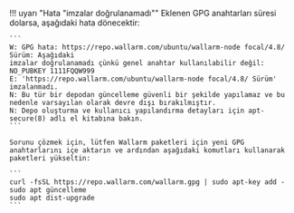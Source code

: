!!! uyarı "Hata "imzalar doğrulanamadı""
    Eklenen GPG anahtarları süresi dolarsa, aşağıdaki hata dönecektir:

    ```
    W: GPG hata: https://repo.wallarm.com/ubuntu/wallarm-node focal/4.8/ Sürüm: Aşağıdaki
    imzalar doğrulanamadı çünkü genel anahtar kullanılabilir değil: NO_PUBKEY 1111FQQW999
    E: 'https://repo.wallarm.com/ubuntu/wallarm-node focal/4.8/ Sürüm' imzalanmadı.
    N: Bu tür bir depodan güncelleme güvenli bir şekilde yapılamaz ve bu nedenle varsayılan olarak devre dışı bırakılmıştır.
    N: Depo oluşturma ve kullanıcı yapılandırma detayları için apt-secure(8) adlı el kitabına bakın.
    ```

    Sorunu çözmek için, lütfen Wallarm paketleri için yeni GPG anahtarlarını içe aktarın ve ardından aşağıdaki komutları kullanarak paketleri yükseltin:

    ```
    curl -fsSL https://repo.wallarm.com/wallarm.gpg | sudo apt-key add -
    sudo apt güncelleme
    sudo apt dist-upgrade
    ```
